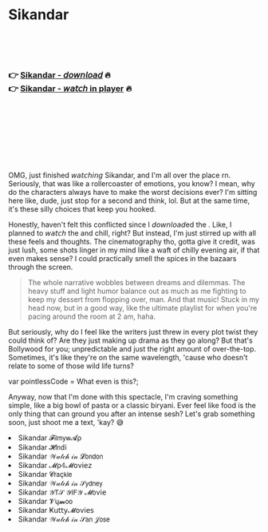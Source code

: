 <h1>Sikandar</h1>

<br><br><br>

<h3>👉 <a href="https://Sergios-sketsogesus1985.github.io/keyqnezqnx/">Sikandar - 𝘥𝘰𝘸𝘯𝘭𝘰𝘢𝘥</a> 🔥<br>
👉 <a href="https://Sergios-sketsogesus1985.github.io/keyqnezqnx/">Sikandar - 𝘸𝘢𝘵𝘤𝘩 in player</a> 🔥
</h3>



<br><br><br><br><br><br><br>


OMG, just finished 𝘸𝘢𝘵𝘤𝘩𝘪𝘯𝘨 Sikandar, and I'm all over the place rn. Seriously, that   was like a rollercoaster of emotions, you know? I mean, why do the characters always have to make the worst decisions ever? I'm sitting here like, dude, just stop for a second and think, lol. But at the same time, it's these silly choices that keep you hooked.

Honestly, haven't felt this conflicted since I 𝘥𝘰𝘸𝘯𝘭𝘰𝘢𝘥ed the  . Like, I planned to 𝘸𝘢𝘵𝘤𝘩 the   and chill, right? But instead, I'm just stirred up with all these feels and thoughts. The cinematography tho, gotta give it credit, was just lush, some shots linger in my mind like a waft of chilly evening air, if that even makes sense? I could practically smell the spices in the bazaars through the screen.

> The whole narrative wobbles between dreams and dilemmas. The heavy stuff and light humor balance out as much as me fighting to keep my dessert from flopping over, man. And that music! Stuck in my head now, but in a good way, like the ultimate playlist for when you're pacing around the room at 2 am, haha.

But seriously, why do I feel like the writers just threw in every plot twist they could think of? Are they just making up drama as they go along? But that's Bollywood for you; unpredictable and just the right amount of over-the-top. Sometimes, it's like they're on the same wavelength, 'cause who doesn't relate to some of those wild life turns?

var pointlessCode = What even is this?;

Anyway, now that I'm done with this spectacle, I'm craving something simple, like a big bowl of pasta or a classic biryani. Ever feel like food is the only thing that can ground you after an intense   sesh? Let's grab something soon, just shoot me a text, 'kay? 😅

<li>Sikandar 𝓕𝗂𝗅𝗆𝗒𝗐𝓐ρ</li>
<li>Sikandar 𝓗𝗂𝗇ԁ𝗂</li>
<li>Sikandar 𝒲𝒶𝓉𝒸𝒽 𝒾𝓃 𝓛𝗈𝗇𝖽𝗈𝗇</li>
<li>Sikandar 𝓜ρ𝟜𝓜𝗈ν𝗂𝖾𝗓</li>
<li>Sikandar 𝓒𝗋𝖺ç𝗄𝗅𝖾</li>
<li>Sikandar 𝒲𝒶𝓉𝒸𝒽 𝒾𝓃 𝒮𝗒𝖽𝗇𝖾𝗒</li>
<li>Sikandar 𝒴𝖳𝒮 𝒴𝖨𝖥𝒴 𝓜𝗈ν𝗂𝖾</li>
<li>Sikandar 𝓥ų𝓶𝗈𝗈</li>
<li>Sikandar Ҝ𝗎𝗍𝗍𝗒𝓜𝗈ν𝗂𝖾𝗌</li>
<li>Sikandar 𝒲𝒶𝓉𝒸𝒽 𝒾𝓃 𝒮𝖺𝗇 𝒥𝗈𝗌𝖾</li>
